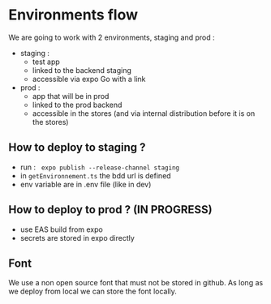 # Environments flow

We are going to work with 2 environments, staging and prod :

- staging :
  - test app
  - linked to the backend staging
  - accessible via expo Go with a link
- prod :
  - app that will be in prod
  - linked to the prod backend
  - accessible in the stores (and via internal distribution before it is on the stores)

## How to deploy to staging ?

- run : ` expo publish --release-channel staging`
- in `getEnvironnement.ts` the bdd url is defined
- env variable are in .env file (like in dev)

## How to deploy to prod ? (IN PROGRESS)

- use EAS build from expo
- secrets are stored in expo directly

## Font

We use a non open source font that must not be stored in github. As long as we deploy from local we can store the font locally.
